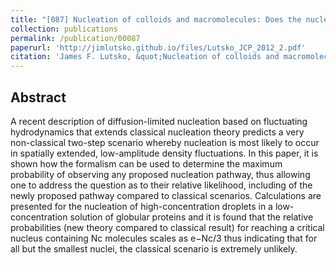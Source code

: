 ```yaml
---
title: "[087] Nucleation of colloids and macromolecules: Does the nucleation pathway matter?"
collection: publications
permalink: /publication/00087
paperurl: 'http://jimlutsko.github.io/files/Lutsko_JCP_2012_2.pdf'
citation: 'James F. Lutsko, &quot;Nucleation of colloids and macromolecules: Does the nucleation pathway matter?&quot;, <i>J. of Chemical Physics</i>, <strong>136</strong>, 134402 (2012)'
---
```

Abstract
---
A recent description of diffusion-limited nucleation based on fluctuating hydrodynamics that extends classical nucleation theory predicts a very non-classical two-step scenario whereby nucleation is most likely to occur in spatially extended, low-amplitude density fluctuations. In this paper, it is shown how the formalism can be used to determine the maximum probability of observing any proposed nucleation pathway, thus allowing one to address the question as to their relative likelihood, including of the newly proposed pathway compared to classical scenarios. Calculations are presented for the nucleation of high-concentration droplets in a low-concentration solution of globular proteins and it is found that the relative probabilities (new theory compared to classical result) for reaching a critical nucleus containing Nc molecules scales as e−Nc/3 thus indicating that for all but the smallest nuclei, the classical scenario is extremely unlikely.
